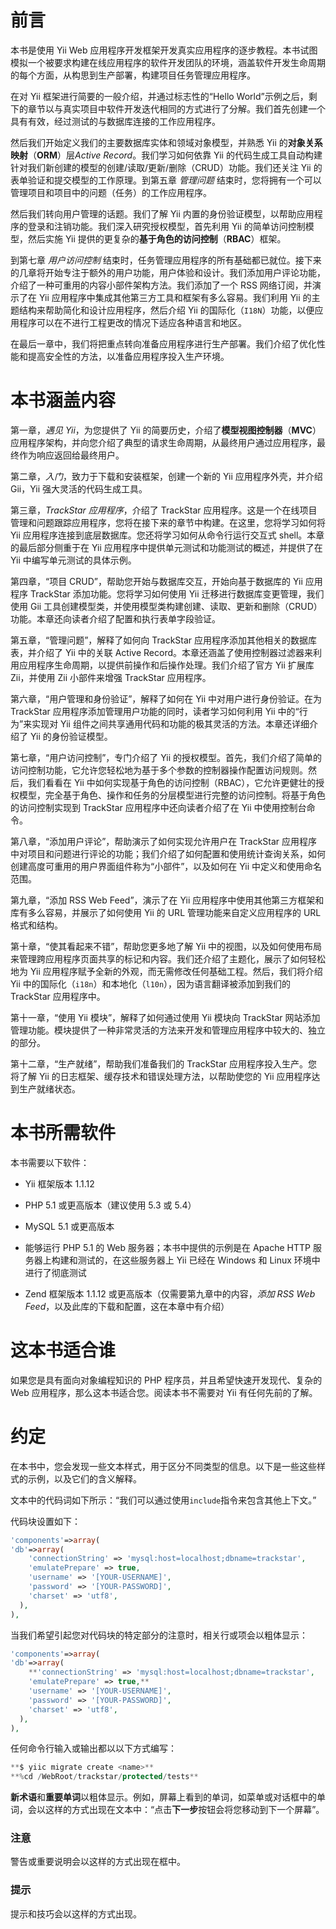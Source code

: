 # 前言

本书是使用 Yii Web 应用程序开发框架开发真实应用程序的逐步教程。本书试图模拟一个被要求构建在线应用程序的软件开发团队的环境，涵盖软件开发生命周期的每个方面，从构思到生产部署，构建项目任务管理应用程序。

在对 Yii 框架进行简要的一般介绍，并通过标志性的“Hello World”示例之后，剩下的章节以与真实项目中软件开发迭代相同的方式进行了分解。我们首先创建一个具有有效，经过测试的与数据库连接的工作应用程序。

然后我们开始定义我们的主要数据库实体和领域对象模型，并熟悉 Yii 的**对象关系映射**（**ORM**）层*Active Record*。我们学习如何依靠 Yii 的代码生成工具自动构建针对我们新创建的模型的创建/读取/更新/删除（CRUD）功能。我们还关注 Yii 的表单验证和提交模型的工作原理。到第五章 *管理问题* 结束时，您将拥有一个可以管理项目和项目中的问题（任务）的工作应用程序。

然后我们转向用户管理的话题。我们了解 Yii 内置的身份验证模型，以帮助应用程序的登录和注销功能。我们深入研究授权模型，首先利用 Yii 的简单访问控制模型，然后实施 Yii 提供的更复杂的**基于角色的访问控制**（**RBAC**）框架。

到第七章 *用户访问控制* 结束时，任务管理应用程序的所有基础都已就位。接下来的几章将开始专注于额外的用户功能，用户体验和设计。我们添加用户评论功能，介绍了一种可重用的内容小部件架构方法。我们添加了一个 RSS 网络订阅，并演示了在 Yii 应用程序中集成其他第三方工具和框架有多么容易。我们利用 Yii 的主题结构来帮助简化和设计应用程序，然后介绍 Yii 的国际化（`I18N`）功能，以便应用程序可以在不进行工程更改的情况下适应各种语言和地区。

在最后一章中，我们将把重点转向准备应用程序进行生产部署。我们介绍了优化性能和提高安全性的方法，以准备应用程序投入生产环境。

# 本书涵盖内容

第一章，*遇见 Yii*，为您提供了 Yii 的简要历史，介绍了**模型视图控制器**（**MVC**）应用程序架构，并向您介绍了典型的请求生命周期，从最终用户通过应用程序，最终作为响应返回给最终用户。

第二章，*入门*，致力于下载和安装框架，创建一个新的 Yii 应用程序外壳，并介绍 Gii，Yii 强大灵活的代码生成工具。

第三章，*TrackStar 应用程序*，介绍了 TrackStar 应用程序。这是一个在线项目管理和问题跟踪应用程序，您将在接下来的章节中构建。在这里，您将学习如何将 Yii 应用程序连接到底层数据库。您还将学习如何从命令行运行交互式 shell。本章的最后部分侧重于在 Yii 应用程序中提供单元测试和功能测试的概述，并提供了在 Yii 中编写单元测试的具体示例。

第四章，“项目 CRUD”，帮助您开始与数据库交互，开始向基于数据库的 Yii 应用程序 TrackStar 添加功能。您将学习如何使用 Yii 迁移进行数据库变更管理，我们使用 Gii 工具创建模型类，并使用模型类构建创建、读取、更新和删除（CRUD）功能。本章还向读者介绍了配置和执行表单字段验证。

第五章，“管理问题”，解释了如何向 TrackStar 应用程序添加其他相关的数据库表，并介绍了 Yii 中的关联 Active Record。本章还涵盖了使用控制器过滤器来利用应用程序生命周期，以提供前操作和后操作处理。我们介绍了官方 Yii 扩展库 Zii，并使用 Zii 小部件来增强 TrackStar 应用程序。

第六章，“用户管理和身份验证”，解释了如何在 Yii 中对用户进行身份验证。在为 TrackStar 应用程序添加管理用户功能的同时，读者学习如何利用 Yii 中的“行为”来实现对 Yii 组件之间共享通用代码和功能的极其灵活的方法。本章还详细介绍了 Yii 的身份验证模型。

第七章，“用户访问控制”，专门介绍了 Yii 的授权模型。首先，我们介绍了简单的访问控制功能，它允许您轻松地为基于多个参数的控制器操作配置访问规则。然后，我们看看在 Yii 中如何实现基于角色的访问控制（RBAC），它允许更健壮的授权模型，完全基于角色、操作和任务的分层模型进行完整的访问控制。将基于角色的访问控制实现到 TrackStar 应用程序中还向读者介绍了在 Yii 中使用控制台命令。

第八章，“添加用户评论”，帮助演示了如何实现允许用户在 TrackStar 应用程序中对项目和问题进行评论的功能；我们介绍了如何配置和使用统计查询关系，如何创建高度可重用的用户界面组件称为“小部件”，以及如何在 Yii 中定义和使用命名范围。

第九章，“添加 RSS Web Feed”，演示了在 Yii 应用程序中使用其他第三方框架和库有多么容易，并展示了如何使用 Yii 的 URL 管理功能来自定义应用程序的 URL 格式和结构。

第十章，“使其看起来不错”，帮助您更多地了解 Yii 中的视图，以及如何使用布局来管理跨应用程序页面共享的标记和内容。我们还介绍了主题化，展示了如何轻松地为 Yii 应用程序赋予全新的外观，而无需修改任何基础工程。然后，我们将介绍 Yii 中的国际化（`i18n`）和本地化（`l10n`），因为语言翻译被添加到我们的 TrackStar 应用程序中。

第十一章，“使用 Yii 模块”，解释了如何通过使用 Yii 模块向 TrackStar 网站添加管理功能。模块提供了一种非常灵活的方法来开发和管理应用程序中较大的、独立的部分。

第十二章，“生产就绪”，帮助我们准备我们的 TrackStar 应用程序投入生产。您将了解 Yii 的日志框架、缓存技术和错误处理方法，以帮助使您的 Yii 应用程序达到生产就绪状态。

# 本书所需软件

本书需要以下软件：

+   Yii 框架版本 1.1.12

+   PHP 5.1 或更高版本（建议使用 5.3 或 5.4）

+   MySQL 5.1 或更高版本

+   能够运行 PHP 5.1 的 Web 服务器；本书中提供的示例是在 Apache HTTP 服务器上构建和测试的，在这些服务器上 Yii 已经在 Windows 和 Linux 环境中进行了彻底测试

+   Zend 框架版本 1.1.12 或更高版本（仅需要第九章中的内容，*添加 RSS Web Feed*，以及此库的下载和配置，这在本章中有介绍）

# 这本书适合谁

如果您是具有面向对象编程知识的 PHP 程序员，并且希望快速开发现代、复杂的 Web 应用程序，那么这本书适合您。阅读本书不需要对 Yii 有任何先前的了解。

# 约定

在本书中，您会发现一些文本样式，用于区分不同类型的信息。以下是一些这些样式的示例，以及它们的含义解释。

文本中的代码词如下所示：“我们可以通过使用`include`指令来包含其他上下文。”

代码块设置如下：

```php
'components'=>array( 
'db'=>array(
    'connectionString' => 'mysql:host=localhost;dbname=trackstar',
    'emulatePrepare' => true,
    'username' => '[YOUR-USERNAME]',
    'password' => '[YOUR-PASSWORD]',
    'charset' => 'utf8',
  ),
),
```

当我们希望引起您对代码块的特定部分的注意时，相关行或项会以粗体显示：

```php
'components'=>array( 
'db'=>array(
    **'connectionString' => 'mysql:host=localhost;dbname=trackstar',
    'emulatePrepare' => true,**
    'username' => '[YOUR-USERNAME]',
    'password' => '[YOUR-PASSWORD]',
    'charset' => 'utf8',
  ),
),
```

任何命令行输入或输出都以以下方式编写：

```php
**$ yiic migrate create <name>**
**%cd /WebRoot/trackstar/protected/tests**

```

**新术语**和**重要单词**以粗体显示。例如，屏幕上看到的单词，如菜单或对话框中的单词，会以这样的方式出现在文本中：“点击**下一步**按钮会将您移动到下一个屏幕”。

### 注意

警告或重要说明会以这样的方式出现在框中。

### 提示

提示和技巧会以这样的方式出现。
